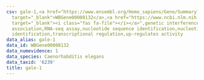 ```yaml
---
csv: gale-1,<a href="https://www.ensembl.org/Homo_sapiens/Gene/Summary?db=core;g=WBGene00008132"
  target="_blank">WBGene00008132</a>,<a href="https://www.ncbi.nlm.nih.gov/pubmed/27496166"
  target="_blank"><i class="fas fa-file"></i></a>",genetic interference,functional
  association,RNA-seq assay,nucleotide sequence identification,nucleotide sequence
  identification,transcriptional regulation,up-regulates activity
data_alias: gale-1
data_id: WBGene00008132
data_numevidence: 1
data_species: Caenorhabditis elegans
data_taxid: '6239'
title: gale-1
---
```

